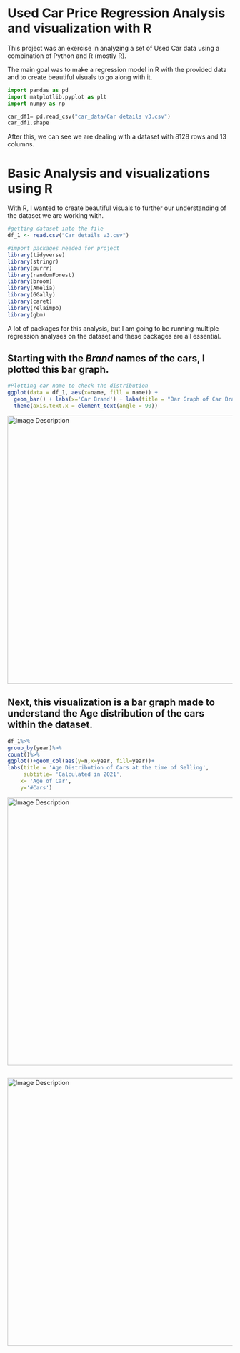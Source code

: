 # Used Car Price Regression Analysis and visualization with R

This project was an exercise in analyzing a set of Used Car data using a combination of Python and R (mostly R).

The main goal was to make a regression model in R with the provided data and to create beautiful visuals to go along with it. 

```python
import pandas as pd
import matplotlib.pyplot as plt
import numpy as np

car_df1= pd.read_csv("car_data/Car details v3.csv")
car_df1.shape
```
After this, we can see we are dealing with a dataset with 8128 rows and 13 columns. 

# Basic Analysis and visualizations using R
With R, I wanted to create beautiful visuals to further our understanding of the dataset we are working with.
```R
#getting dataset into the file
df_1 <- read.csv("Car details v3.csv")

#import packages needed for project
library(tidyverse)
library(stringr)
library(purrr)
library(randomForest)
library(broom)
library(Amelia)
library(GGally)
library(caret)
library(relaimpo)
library(gbm)
```
A lot of packages for this analysis, but I am going to be running multiple regression analyses on the dataset and these packages are all essential.

## Starting with the ***Brand*** names of the cars, I plotted this bar graph.

```R
#Plotting car name to check the distribution
ggplot(data = df_1, aes(x=name, fill = name)) +
  geom_bar() + labs(x='Car Brand') + labs(title = "Bar Graph of Car Brand") +
  theme(axis.text.x = element_text(angle = 90))
```
<img src="https://github.com/TenzingPalden/used_car_price_regression_analysis/assets/85039775/5214f296-25c4-411d-b52e-c945261baa0a" alt="Image Description" width="600"/>

## Next, this visualization is a bar graph made to understand the Age distribution of the cars within the dataset.

```R
df_1%>%
group_by(year)%>%
count()%>%
ggplot()+geom_col(aes(y=n,x=year, fill=year))+
labs(title = 'Age Distribution of Cars at the time of Selling',
     subtitle= 'Calculated in 2021',
    x= 'Age of Car',
    y='#Cars')
```
<img src="https://github.com/TenzingPalden/used_car_price_regression_analysis/assets/85039775/b6647336-3673-42bf-b5cb-ae3293850e8e" alt="Image Description" width="600"/>

```R

```
<img src=" " alt="Image Description" width="600"/>


